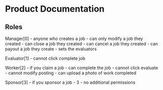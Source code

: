 # Product Documentation

## Roles

Manager[0]
	- anyone who creates a job
	- can only modify a job they created
	- can close a job they created
	- can cancel a job they created
	- can payout a job they create
	- sets the evaluators

Evaluator[1]
	- cannot click complete job

Worker[2]
	- if you claim a job
	- can complete the job
	- cannot click evaluate
	- cannot modify posting
	- can upload a photo of work completed

Sponsor[3]
	- if you sponsor a job - 3
	- no additional permissions

